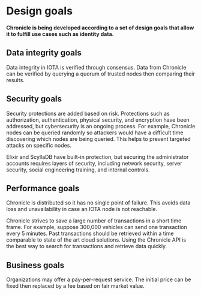 # Design goals

**Chronicle is being developed according to a set of design goals that allow it to fulfill use cases such as identity data.**

## Data integrity goals

Data integrity in IOTA is verified through consensus. Data from Chronicle can be verified by querying a quorum of trusted nodes then comparing their results.

## Security goals

Security protections are added based on risk. Protections such as authorization, authentication, physical security, and encryption have been addressed, but cybersecurity is an ongoing process. For example, Chronicle nodes can be queried randomly so attackers would have a difficult time discovering which nodes are being queried. This helps to prevent targeted attacks on specific nodes.

Elixir and ScyllaDB have built-in protection, but securing the administrator accounts requires layers of security, including network security, server security, social engineering training, and internal controls.

## Performance goals

Chronicle is distributed so it has no single point of failure. This avoids data loss and unavailability in case an IOTA node is not reachable.

Chronicle strives to save a large number of transactions in a short time frame.  For example, suppose 300,000 vehicles can send one transaction every 5 minutes.
Past transactions should be retrieved within a time comparable to state of the art cloud solutions. Using the Chronicle API is the best way to search for transactions and retrieve data quickly.  

## Business goals

Organizations may offer a pay-per-request service. The initial price can be fixed then replaced by a fee based on fair market value.

